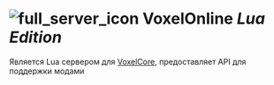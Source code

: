 
# ![full_server_icon](https://github.com/Xertis/VoxelOnline-LuaServer/blob/main/full_server_icon.png?raw=true)  **VoxelOnline** *Lua Edition*


Является Lua сервером для [VoxelCore](https://github.com/MihailRis/VoxelEngine-Cpp), предоставляет API для поддержки модами
